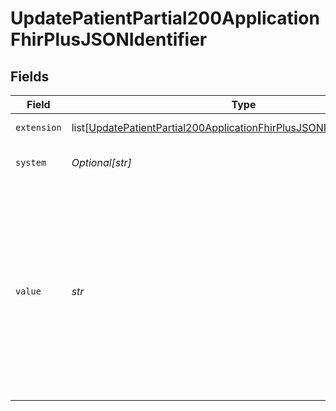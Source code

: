 # UpdatePatientPartial200ApplicationFhirPlusJSONIdentifier


## Fields

| Field                                                                                                                                                                                                                | Type                                                                                                                                                                                                                 | Required                                                                                                                                                                                                             | Description                                                                                                                                                                                                          | Example                                                                                                                                                                                                              |
| -------------------------------------------------------------------------------------------------------------------------------------------------------------------------------------------------------------------- | -------------------------------------------------------------------------------------------------------------------------------------------------------------------------------------------------------------------- | -------------------------------------------------------------------------------------------------------------------------------------------------------------------------------------------------------------------- | -------------------------------------------------------------------------------------------------------------------------------------------------------------------------------------------------------------------- | -------------------------------------------------------------------------------------------------------------------------------------------------------------------------------------------------------------------- |
| `extension`                                                                                                                                                                                                          | list[[UpdatePatientPartial200ApplicationFhirPlusJSONIdentifierExtension](../../models/operations/updatepatientpartial200applicationfhirplusjsonidentifierextension.md)]                                              | :heavy_minus_sign:                                                                                                                                                                                                   | FHIR extensions.                                                                                                                                                                                                     |                                                                                                                                                                                                                      |
| `system`                                                                                                                                                                                                             | *Optional[str]*                                                                                                                                                                                                      | :heavy_minus_sign:                                                                                                                                                                                                   | System identifier belongs to.                                                                                                                                                                                        |                                                                                                                                                                                                                      |
| `value`                                                                                                                                                                                                              | *str*                                                                                                                                                                                                                | :heavy_check_mark:                                                                                                                                                                                                   | The patient's NHS number. The primary identifier of a patient, unique within NHS England and Wales. Always 10 digits and must be a [valid NHS number](https://www.datadictionary.nhs.uk/attributes/nhs_number.html). | 9000000009                                                                                                                                                                                                           |